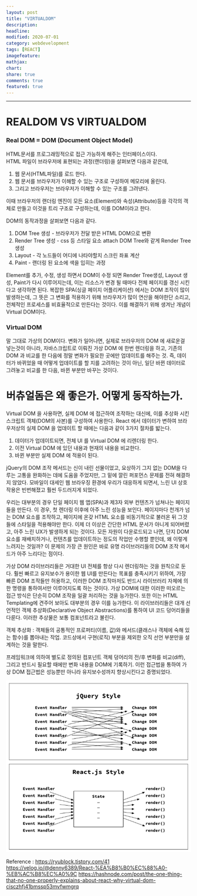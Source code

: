 ```yaml
---
layout: post
title: "VIRTUALDOM"
description:
headline:
modified: 2020-07-01
category: webdevelopment
tags: [REACT]
imagefeature:
mathjax:
chart:
share: true
comments: true
featured: true
---
```


---

# REALDOM VS VIRTUALDOM  
  
### Real DOM = DOM (Document Object Model)  

HTML문서를 프로그래밍적으로 접근 가능하게 해주는 인터페이스이다.  
HTML 파일이 브라우저에 표현되는 과정(랜더링)을 살펴보면 다음과 같은데,  

1) 웹 문서(HTML파일)를 로드 한다.  
2) 웹 문서를 브라우저가 이해할 수 있는 구조로 구성하여 메모리에 올린다.  
3) 그리고 브라우저는 브라우저가 이해할 수 있는 구조를 그려낸다.  

이때 브라우저의 랜더링 엔진이 모든 요소(Element)와 속성(Attribute)등을 각각의 객체로 만들고 이것을 트리 구조로 구성하는데, 이를 DOM이라고 한다.  

DOM의 동작과정을 살펴보면 다음과 같다.  

1) DOM Tree 생성 - 브라우저가 전달 받은 HTML DOM으로 변환  
2) Render Tree 생성 - css 등 스타일 요소 attach DOM Tree와 같게 Render Tree 생성  
3) Layout - 각 노드들이 어디에 나타야할지 스크린 좌표 계산  
4) Paint - 랜더링 된 요소에 색을 입히는 과정  

Element를 추가, 수정, 생성 하면서 DOM이 수정 되면 Render Tree생성, Layout 생성, Paint가 다시 이루어지는데, 이는 리소스가 변경 될 때마다 전체 페이지를 갱신 시킨다고 생각하면 된다.  복잡한 SPA(싱글 페이지 어플리케이션) 에서는 DOM 조작이 많이 발생하는데, 그 뜻은 그 변화를 적용하기 위해 브라우저가 많이 연산을 해야한단 소리고, 전체적인 프로세스를 비효율적으로 만든다는 것이다. 이를 해결하기 위해 생겨난 개념이 Virtual DOM이다.  
  
### Virtual DOM
말 그대로 가상의 DOM이다. 변화가 일어나면, 실제로 브라우저의 DOM 에 새로운걸 넣는것이 아니라, 자바스크립트로 이뤄진 가상 DOM 에 한번 렌더링을 하고, 기존의 DOM 과 비교를 한 다음에 정말 변화가 필요한 곳에만 업데이트를 해주는 것. 즉, 데이터가 바뀌었을 때 어떻게 업데이트를 할 지를 고려하는 것이 아닌, 일단 바뀐 데이터로 그려놓고 비교를 한 다음, 바뀐 부분만 바꾸는 것이다.  
  
  

# 버츄얼돔은 왜 좋은가. 어떻게 동작하는가.
  
Virtual DOM 을 사용하면, 실제 DOM 에 접근하여 조작하는 대신에, 이를 추상화 시킨 스크립트 객체(DOM의 사본)를 구성하여 사용한다. React 에서 데이터가 변하여 브라우저상의 실제 DOM 을 업데이트 할 때에는 다음과 같이 3가지 절차를 밟는다.  
  
1) 데이터가 업데이트되면, 전체 UI 를 Virtual DOM 에 리렌더링 한다.  
2) 이전 Virtual DOM 에 있던 내용과 현재의 내용을 비교한다.  
3) 바뀐 부분만 실제 DOM 에 적용이 된다.  
  
jQuery의 DOM 조작 메서드는 신이 내린 선물이었고, 요상하기 그지 없는 DOM을 다루는 고통을 완화하는 데에 도움을 주었지만, 그 밑에 깔린 퍼포먼스 문제를 전혀 해결하지 않았다. 모바일이 대세인 웹 브라우징 환경에 우리가 대응하게 되면서, 느린 UI 상호작용은 빈번해졌고 훨씬 두드러지게 되었다.  

우리는 대부분의 경우 단일 페이지 웹 앱(SPA)과 제3자 외부 컨텐츠가 넘쳐나는 페이지들을 만든다. 이 경우, 첫 렌더링 이후에 아주 느린 성능을 보인다. 페이지마다 천개가 넘는 DOM 요소를 조작하고, 페이지에 온갖 HTML 요소를 비동기적으로 불러온 뒤 그것들에 스타일을 적용해야만 한다. 이제 더 이상은 간단한 HTML 문서가 아니게 되어버렸고, 아주 느린 UX가 발생하게 되는 것이다. 모든 자원이 다운로드되고 나면, 단지 DOM 요소를 재배치하거나, 컨텐츠를 업데이트하는 정도의 작업만 수행할 뿐인데, 왜 이렇게 느려지는 것일까? 이 문제의 가장 큰 원인은 바로 유명 라이브러리들의 DOM 조작 메서드가 아주 느리다는 점이다.  

가상 DOM 라이브러리들은 거대한 UI 전체를 항상 다시 렌더링하는 것을 원칙으로 둔다. 훨씬 빠르고 유지보수가 용이한 웹 UI를 만든다는 목표를 충족시키기 위하여, 가장 빠른 DOM 조작들만 허용하고, 이러한 DOM 조작마저도 반드시 라이브러리 자체에 의한 명령을 통하여서만 이루어지도록 하는 것이다. 가상 DOM에 대한 이러한 떠오르는 접근 방식은 단순히 DOM 조작을 일괄 처리하는 것을 능가한다. 또한 이는 HTML Templating에 견주어 보아도 대부분의 경우 이를 능가한다. 이 라이브러리들은 대개 선언적인 객체 추상화(Declarative Object Abstractions)를 통하여 UI 코드 덩어리들을 다룬다. 이러한 추상물은 보통 컴포넌트라고 불린다.  

객체 추상화 : 객체들의 공통적인 프로퍼티(이름, 값)와 메서드(클래스나 객체에 숙해 있는 함수)를 뽑아내는 작업. 코드상에서 구현(로직) 부분을 제외한 오직 선언 부분만을 설계하는 것을 말한다.  

프레임워크에 의하여 별도로 정의된 컴포넌트 객체 덩어리의 전/후 변화를 비교(diff), 그리고 반드시 필요할 때에만 변화 내용을 DOM에 기록하기. 이런 접근법을 통하여 가상 DOM 접근법은 성능뿐만 아니라 유지보수성까지 향상시킨다고 증명되었다.

![image](https://github.com/lsh58/lsh58.github.io/blob/master/images/post/React/virtualdom01.png)


Reference : <https://ryublock.tistory.com/41>
<https://velog.io/@denny6389/React-%EA%B8%B0%EC%88%A0-%EB%AC%B8%EC%A0%9C>
<https://hashnode.com/post/the-one-thing-that-no-one-properly-explains-about-react-why-virtual-dom-cisczhfj41bmssp53mvfwmgrq>